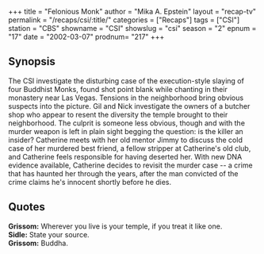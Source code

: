 +++
title = "Felonious Monk"
author = "Mika A. Epstein"
layout = "recap-tv"
permalink = "/recaps/csi/:title/"
categories = ["Recaps"]
tags = ["CSI"]
station = "CBS"
showname = "CSI"
showslug = "csi"
season = "2"
epnum = "17"
date = "2002-03-07"
prodnum= "217"
+++

## Synopsis

The CSI investigate the disturbing case of the execution-style slaying of four Buddhist Monks, found shot point blank while chanting in their monastery near Las Vegas. Tensions in the neighborhood bring obvious suspects into the picture. Gil and Nick investigate the owners of a butcher shop who appear to resent the diversity the temple brought to their neighborhood. The culprit is someone less obvious, though and with the murder weapon is left in plain sight begging the question: is the killer an insider? Catherine meets with her old mentor Jimmy to discuss the cold case of her murdered best friend, a fellow stripper at Catherine's old club, and Catherine feels responsible for having deserted her. With new DNA evidence available, Catherine decides to revisit the murder case -- a crime that has haunted her through the years, after the man convicted of the crime claims he's innocent shortly before he dies.

## Quotes

**Grissom:** Wherever you live is your temple, if you treat it like one.  
**Sidle:** State your source.  
**Grissom:** Buddha.

